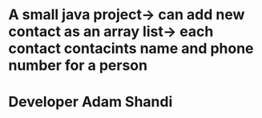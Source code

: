 # A small java project-> can add new contact as an array list-> each contact contacints name and phone number for a person
# Developer Adam Shandi
